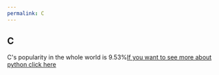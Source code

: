 ```yaml
---
permalink: C
---
```

## C
C's popularity in the whole world is 9.53%[If you want to see more about python click here](https://en.wikipedia.org/wiki/C_(programming_language)])
